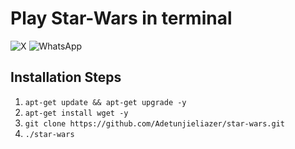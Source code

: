# Play Star-Wars in terminal

![X](https://img.shields.io/twitter/url?url=https%3A%2F%2Ftwitter.com%2Fdev_sunny_e) ![WhatsApp](https://img.shields.io/twitter/url?url=https%3A%2F%2Fwa.me%2F2348149028042&style=Social&logo=WhatsApp&label=WhatsApp&labelColor=%23075E54&color=%23075E54)

## Installation Steps

1. `apt-get update && apt-get upgrade -y`
2. `apt-get install wget -y`
3. `git clone https://github.com/Adetunjieliazer/star-wars.git`
4. `./star-wars`

